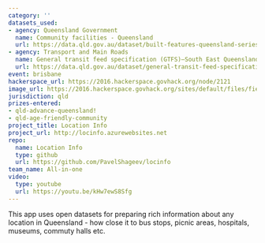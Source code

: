 ```yaml
---
category: ''
datasets_used:
- agency: Queensland Government
  name: Community facilities - Queensland
  url: https://data.qld.gov.au/dataset/built-features-queensland-series/resource/9db90c80-e553-4ceb-9d8d-39c86db32b22
- agency: Transport and Main Roads
  name: General transit feed specification (GTFS)—South East Queensland
  url: https://data.qld.gov.au/dataset/general-transit-feed-specification-gtfs-seq
event: brisbane
hackerspace_url: https://2016.hackerspace.govhack.org/node/2121
image_url: https://2016.hackerspace.govhack.org/sites/default/files/field/image/locinfo.png
jurisdiction: qld
prizes-entered:
- qld-advance-queensland!
- qld-age-friendly-community
project_title: Location Info
project_url: http://locinfo.azurewebsites.net
repo:
  name: Location Info
  type: github
  url: https://github.com/PavelShageev/locinfo
team_name: All-in-one
video:
  type: youtube
  url: https://youtu.be/kHw7ewS8Sfg
---
```


This app uses open datasets for preparing rich information about any location in Queensland - how close it to bus stops, picnic areas, hospitals, museums, commuty halls etc.